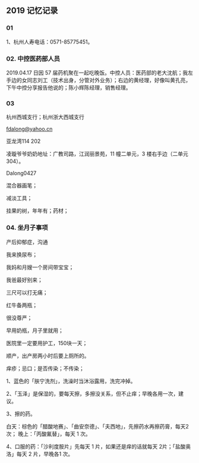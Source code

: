 ## 2019 记忆记录

### 01

1、杭州人寿电话：0571-85775451。

### 02. 中控医药部人员

2019.04.17 日因 57 届药机聚在一起吃晚饭。中控人员：医药部的老大沈航；我左手边的女同志刘工（技术出身，分管对外业务）；右边的黄经理，好像叫黄孔亮，下午中控分享报告他说的；陈小辉陈经理，销售经理。

### 03

杭州西城支行；杭州浙大西城支行

fdalong@yahoo.cn

亚龙湾114 202

凌璇爷爷奶奶地址：广教司路，江润丽景苑，11 幢二单元，3 楼右手边（二单元304）。

Dalong0427

混合器画笔；

减淡工具；

挂果的树，年年有；药材；

### 04. 坐月子事项

产后抑郁症，沟通

我来换尿布；

我妈和月嫂一个房间带宝宝；

我爸最好别来；

三尺可以打无痛；

红牛备两瓶；

很没尊严；

早用奶瓶，月子里就用；

医院里一定要用护工，150块一天；

顺产，出产房两小时后要上厕所的。

痒疹；忌口；是否传染；不传染；

1、蓝色的「肤宁洗剂」，洗澡时当沐浴露用，洗完冲掉。

2、「玉泽」是保湿的，要每天擦，多擦没关系，但不止痒；早晚各用一次，建议。

3、擦的药。

白天：棕色的「醋酸地赛」、「曲安奈德」、「夫西地」，先擦药水再擦药膏，每天2 次；
晚上：「丙酸氟替」，每天 1 次。

4、口服的药：「沙利度胺片」先每天 1 片，如果还是痒的话就每天 2片；「盐酸奥洛」每天 2 片，早晚各1 次。